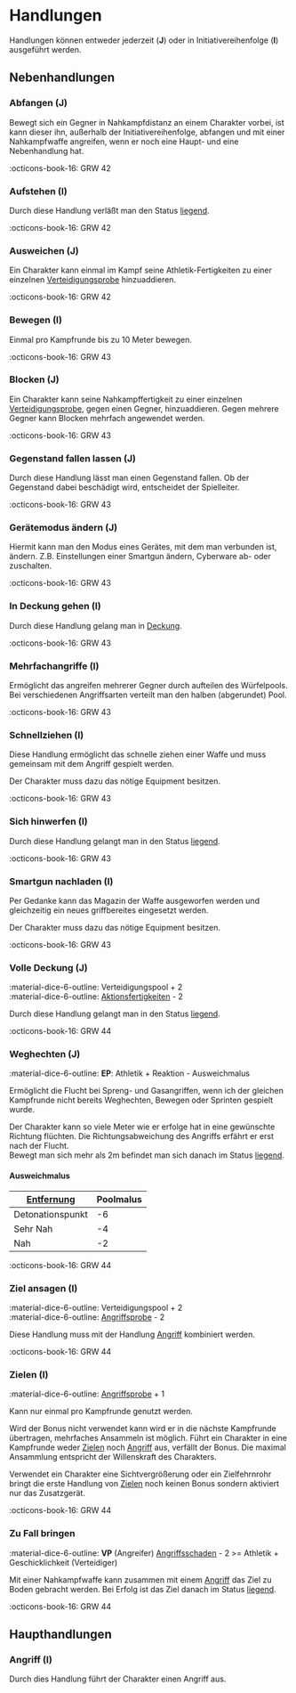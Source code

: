 # Handlungen

Handlungen können entweder jederzeit (**J**) oder in Initiativereihenfolge (**I**) ausgeführt werden.

## Nebenhandlungen

### Abfangen (J)

Bewegt sich ein Gegner in Nahkampfdistanz an einem Charakter vorbei, ist kann dieser ihn, außerhalb der Initiativereihenfolge, abfangen und mit einer Nahkampfwaffe angreifen, wenn er noch eine Haupt- und eine Nebenhandlung hat.

:octicons-book-16: GRW 42

### Aufstehen (I)

Durch diese Handlung verläßt man den Status [liegend](status.md#liegen).

:octicons-book-16: GRW 42

### Ausweichen (J)

Ein Charakter kann einmal im Kampf seine Athletik-Fertigkeiten zu einer einzelnen [Verteidigungsprobe](kampf.md#wurfeln) hinzuaddieren.

:octicons-book-16: GRW 42

### Bewegen (I)

Einmal pro Kampfrunde bis zu 10 Meter bewegen.

:octicons-book-16: GRW 43

### Blocken (J)

Ein Charakter kann seine Nahkampffertigkeit zu einer einzelnen [Verteidigungsprobe](kampf.md#wurfeln), gegen einen Gegner, hinzuaddieren. Gegen mehrere Gegner kann Blocken mehrfach angewendet werden.

:octicons-book-16: GRW 43

### Gegenstand fallen lassen (J)

Durch diese Handlung lässt man einen Gegenstand fallen. Ob der Gegenstand dabei beschädigt wird, entscheidet der Spielleiter.

:octicons-book-16: GRW 43

### Gerätemodus ändern (J)

Hiermit kann man den Modus eines Gerätes, mit dem man verbunden ist, ändern. Z.B. Einstellungen einer Smartgun ändern, Cyberware ab- oder zuschalten.

:octicons-book-16: GRW 43

### In Deckung gehen (I)

Durch diese Handlung gelang man in [Deckung](status.md#deckung).

:octicons-book-16: GRW 43

### Mehrfachangriffe (I)

Ermöglicht das angreifen mehrerer Gegner durch aufteilen des Würfelpools. Bei verschiedenen Angriffsarten verteilt man den halben (abgerundet) Pool.

:octicons-book-16: GRW 43

### Schnellziehen (I)

Diese Handlung ermöglicht das schnelle ziehen einer Waffe und muss gemeinsam mit dem Angriff gespielt werden.

Der Charakter muss dazu das nötige Equipment besitzen.

:octicons-book-16: GRW 43

### Sich hinwerfen (I)

Durch diese Handlung gelangt man in den Status [liegend](status.md#liegen).

:octicons-book-16: GRW 43

### Smartgun nachladen (I)

Per Gedanke kann das Magazin der Waffe ausgeworfen werden und gleichzeitig ein neues griffbereites eingesetzt werden.

Der Charakter muss dazu das nötige Equipment besitzen.

:octicons-book-16: GRW 43

### Volle Deckung (J)

:material-dice-6-outline: Verteidigungspool + 2  
:material-dice-6-outline: [Aktionsfertigkeiten](fertigkeiten.md#aktionsfertigkeiten) - 2  

Durch diese Handlung gelangt man in den Status [liegend](status.md#liegen).

:octicons-book-16: GRW 44

### Weghechten (J)

:material-dice-6-outline: **EP**: Athletik + Reaktion - Ausweichmalus

Ermöglicht die Flucht bei Spreng- und Gasangriffen, wenn ich der gleichen Kampfrunde nicht bereits Weghechten, Bewegen oder Sprinten gespielt wurde.

Der Charakter kann so viele Meter wie er erfolge hat in eine gewünschte Richtung flüchten. Die Richtungsabweichung des Angriffs erfährt er erst nach der Flucht.  
Bewegt man sich mehr als 2m befindet man sich danach im Status [liegend](status.md#liegen).

#### Ausweichmalus
| [Entfernung](waffen.md#reichweiten) | Poolmalus |
| ----------------------------------- | --------- |
| Detonationspunkt                    | -6        |
| Sehr Nah                            | -4        |
| Nah                                 | -2        |

:octicons-book-16: GRW 44

### Ziel ansagen (I)

:material-dice-6-outline: Verteidigungspool + 2  
:material-dice-6-outline: [Angriffsprobe](kampf.md#wurfeln) - 2

Diese Handlung muss mit der Handlung [Angriff](#angriff) kombiniert werden.

:octicons-book-16: GRW 44

### Zielen (I)

:material-dice-6-outline: [Angriffsprobe](kampf.md#wurfeln) + 1

Kann nur einmal pro Kampfrunde genutzt werden.

Wird der Bonus nicht verwendet kann wird er in die nächste Kampfrunde übertragen, mehrfaches Ansammeln ist möglich. Führt ein Charakter in eine Kampfrunde weder [Zielen](#zielen) noch [Angriff](#angriff) aus, verfällt der Bonus. Die maximal Ansammlung entspricht der Willenskraft des Charakters.

Verwendet ein Charakter eine Sichtvergrößerung oder ein Zielfehrnrohr bringt die erste Handlung von [Zielen](#zielen) noch keinen Bonus sondern aktiviert nur das Zusatzgerät.

:octicons-book-16: GRW 44

### Zu Fall bringen

:material-dice-6-outline: **VP** (Angreifer) [Angriffsschaden](kampf.md#schaden-ermitteln) - 2 >= Athletik + Geschicklichkeit (Verteidiger)

Mit einer Nahkampfwaffe kann zusammen mit einem [Angriff](#angriff) das Ziel zu Boden gebracht werden. Bei Erfolg ist das Ziel danach im Status [liegend](status.md#liegen).

:octicons-book-16: GRW 44

## Haupthandlungen

### Angriff (I)

Durch dies Handlung führt der Charakter einen Angriff aus.